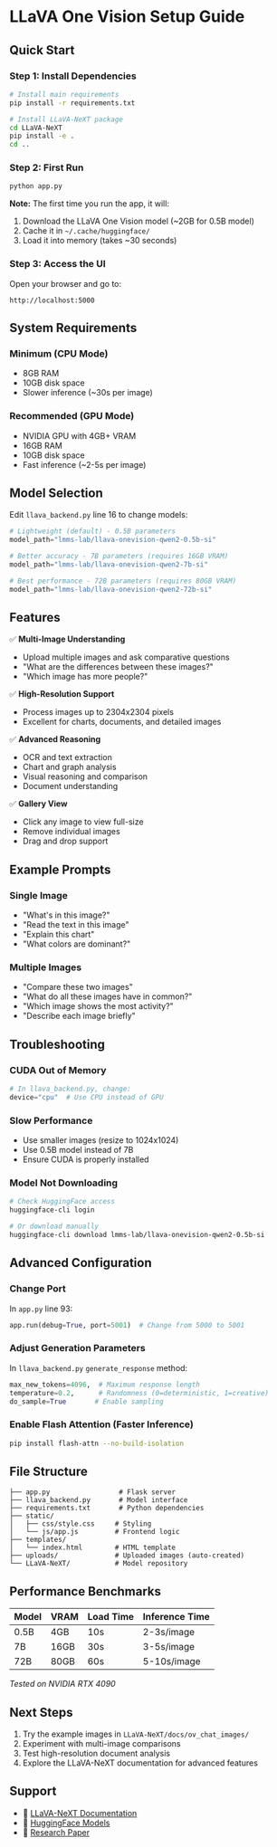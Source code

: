 # LLaVA One Vision Setup Guide

## Quick Start

### Step 1: Install Dependencies

```bash
# Install main requirements
pip install -r requirements.txt

# Install LLaVA-NeXT package
cd LLaVA-NeXT
pip install -e .
cd ..
```

### Step 2: First Run

```bash
python app.py
```

**Note:** The first time you run the app, it will:
1. Download the LLaVA One Vision model (~2GB for 0.5B model)
2. Cache it in `~/.cache/huggingface/`
3. Load it into memory (takes ~30 seconds)

### Step 3: Access the UI

Open your browser and go to:
```
http://localhost:5000
```

## System Requirements

### Minimum (CPU Mode)
- 8GB RAM
- 10GB disk space
- Slower inference (~30s per image)

### Recommended (GPU Mode)
- NVIDIA GPU with 4GB+ VRAM
- 16GB RAM
- 10GB disk space
- Fast inference (~2-5s per image)

## Model Selection

Edit `llava_backend.py` line 16 to change models:

```python
# Lightweight (default) - 0.5B parameters
model_path="lmms-lab/llava-onevision-qwen2-0.5b-si"

# Better accuracy - 7B parameters (requires 16GB VRAM)
model_path="lmms-lab/llava-onevision-qwen2-7b-si"

# Best performance - 72B parameters (requires 80GB VRAM)
model_path="lmms-lab/llava-onevision-qwen2-72b-si"
```

## Features

✅ **Multi-Image Understanding**
- Upload multiple images and ask comparative questions
- "What are the differences between these images?"
- "Which image has more people?"

✅ **High-Resolution Support**
- Process images up to 2304x2304 pixels
- Excellent for charts, documents, and detailed images

✅ **Advanced Reasoning**
- OCR and text extraction
- Chart and graph analysis
- Visual reasoning and comparison
- Document understanding

✅ **Gallery View**
- Click any image to view full-size
- Remove individual images
- Drag and drop support

## Example Prompts

### Single Image
- "What's in this image?"
- "Read the text in this image"
- "Explain this chart"
- "What colors are dominant?"

### Multiple Images
- "Compare these two images"
- "What do all these images have in common?"
- "Which image shows the most activity?"
- "Describe each image briefly"

## Troubleshooting

### CUDA Out of Memory
```python
# In llava_backend.py, change:
device="cpu"  # Use CPU instead of GPU
```

### Slow Performance
- Use smaller images (resize to 1024x1024)
- Use 0.5B model instead of 7B
- Ensure CUDA is properly installed

### Model Not Downloading
```bash
# Check HuggingFace access
huggingface-cli login

# Or download manually
huggingface-cli download lmms-lab/llava-onevision-qwen2-0.5b-si
```

## Advanced Configuration

### Change Port
In `app.py` line 93:
```python
app.run(debug=True, port=5001)  # Change from 5000 to 5001
```

### Adjust Generation Parameters
In `llava_backend.py` `generate_response` method:
```python
max_new_tokens=4096,  # Maximum response length
temperature=0.2,      # Randomness (0=deterministic, 1=creative)
do_sample=True       # Enable sampling
```

### Enable Flash Attention (Faster Inference)
```bash
pip install flash-attn --no-build-isolation
```

## File Structure

```
├── app.py                 # Flask server
├── llava_backend.py       # Model interface
├── requirements.txt       # Python dependencies
├── static/
│   ├── css/style.css     # Styling
│   └── js/app.js         # Frontend logic
├── templates/
│   └── index.html        # HTML template
├── uploads/              # Uploaded images (auto-created)
└── LLaVA-NeXT/           # Model repository
```

## Performance Benchmarks

| Model | VRAM | Load Time | Inference Time |
|-------|------|-----------|----------------|
| 0.5B  | 4GB  | 10s       | 2-3s/image     |
| 7B    | 16GB | 30s       | 3-5s/image     |
| 72B   | 80GB | 60s       | 5-10s/image    |

*Tested on NVIDIA RTX 4090*

## Next Steps

1. Try the example images in `LLaVA-NeXT/docs/ov_chat_images/`
2. Experiment with multi-image comparisons
3. Test high-resolution document analysis
4. Explore the LLaVA-NeXT documentation for advanced features

## Support

- 📝 [LLaVA-NeXT Documentation](https://github.com/LLaVA-VL/LLaVA-NeXT)
- 🤗 [HuggingFace Models](https://huggingface.co/lmms-lab)
- 📄 [Research Paper](https://arxiv.org/abs/2408.03326)

